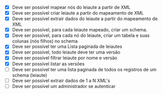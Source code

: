 - [x] Deve ser possível mapear nós do leiaute a partir de XML
- [x] Deve ser possível criar leiaute a partir do mapeamento de XML
- [x] Deve ser possível extrair dados do leiaute a partir do mapeamento de XML
- [x] Deve ser possível, para cada leiaute mapeado, criar um schema.
- [x] Deve ser possível, para cada nó do leiaute, criar um tabela e suas colunas (nós filhos) no schema
- [x] Deve ser possível ter uma Lista paginada de leiautes
- [x] Deve ser possível, todo leiaute deve ter uma versão
- [x] Deve ser possível filtrar leiaute por nome e versão
- [x] Deve ser possível listar as versões
- [ ] Deve ser possível ter uma lista paginada de todos os registros de um schema (leiaute)
- [ ] Deve ser possível extrair dados de 1 a N XML's
- [ ] Deve ser possível um administrador se autenticar
